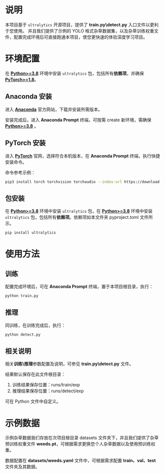 # 说明

本项目基于 `ultralytics` 开源项目，提供了 **train.py\detect.py** 入口文件以更利于您使用。
并且我们提供了示例的 YOLO 格式杂草数据集，以及杂草训练权重文件，配置完成环境后可直接跑通本项目，使您更快速的体验深度学习项目。

# 环境配置

在 [**Python>=3.8**](https://www.python.org/) 环境中安装 `ultralytics` 包，包括所有**依赖项**，并确保 [**PyTorch>=1.8**](https://pytorch.org/get-started/locally/)。

## Anaconda 安装

进入 [**Anaconda**](https://www.anaconda.com/) 官方网站，下载并安装所需版本。

安装完成后，进入 **Anaconda Prompt** 终端，可按需 create 新环境，需确保 [**Python>=3.8**](https://www.python.org/) 。

## PyTorch 安装

进入 [**PyTorch**](https://pytorch.org/get-started/locally/) 官网，选择符合本机版本，在 **Anaconda Prompt** 终端，执行快捷安装命令。

命令参考示例：

```bash
pip3 install torch torchvision torchaudio --index-url https://download.pytorch.org/whl/cu118
```

## 包安装

在 [**Python>=3.8**](https://www.python.org/) 环境中安装 `ultralytics` 包，在 [**Python>=3.8**](https://www.python.org/) 环境中安装 `ultralytics` 包，包括所有**依赖项**。依赖项如本文件夹 pyproject.toml 文件所示。

```bash
pip install ultralytics
```



# 使用方法

## 训练

配置完成环境后，可在 **Anaconda Prompt** 终端，置于本项目根目录，执行：

```python
python train.py
```

## 推理

同训练，在训练完成后，执行：

```bash
python detect.py
```

## 相关说明

相关**训练\推理**参数配置及说明，可参见 **train.py\detect.py** 文件。

结果默认保存在此文件根目录：

1. 训练结果保存位置：runs/train/exp
2. 推理结果保存位置：runs/detect/exp

可在 Python 文件中自定义。


# 示例数据

示例杂草数据我们存放在次项目根目录 datasets 文件夹下，并且我们提供了杂草预训练权重文件 **weeds.pt**，可根据需求更换您个人杂草数据以及使用预训练权重。

数据配置在 **datasets/weeds.yaml** 文件中，可根据需求配置 **train、val、test** 文件夹及其数据。



